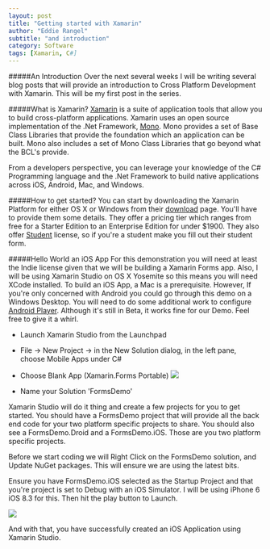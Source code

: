 ```yaml
---
layout: post
title: "Getting started with Xamarin"
author: "Eddie Rangel"
subtitle: "and introduction"
category: Software
tags: [Xamarin, C#]
---
```


#####An Introduction
Over the next several weeks I will be writing several blog posts that will provide an introduction to Cross Platform Development with Xamarin. This will be my first post in the series. 

#####What is Xamarin?
[Xamarin](http://www.xamarin.com) is a suite of application tools that allow you to build cross-platform applications. Xamarin uses an open source implementation of the .Net Framework, [Mono](http://www.mono-project.com/). Mono provides a set of Base Class Libraries that provide the foundation which an application can be built. Mono also includes a set of Mono Class Libraries that go beyond what the BCL's provide.

From a developers perspective, you can leverage your knowledge of the C# Programming language and the .Net Framework to build native applications across iOS, Android, Mac, and Windows. 

#####How to get started?
You can start by downloading the Xamarin Platform for either OS X or Windows from their [download](https://xamarin.com/download) page. You'll have to provide them some details. They offer a pricing tier which ranges from free for a Starter Edition to an Enterprise Edition for under $1900. They also offer [Student](https://xamarin.com/student) license, so if you're a student make you fill out their student form. 


#####Hello World an iOS App
For this demonstration you will need at least the Indie license given that we will be building a Xamarin Forms app. Also, I will be using Xamarin Studio on OS X Yosemite so this means you will need XCode installed. To build an iOS App, a Mac is a prerequisite. However, If you're only concerned with Android you could go through this demo on a Windows Desktop. You will need to do some additional work to configure [Android Player](https://xamarin.com/android-player). Although it's still in Beta, it works fine for our Demo. Feel free to give it a whirl.

* Launch Xamarin Studio from the Launchpad
* File -> New Project -> in the New Solution dialog, in the left pane, choose Mobile Apps under C#
* Choose Blank App (Xamarin.Forms Portable)
![](/content/images/2015/04/Screen-Shot-2015-04-21-at-9-39-53-AM.png)

* Name your Solution 'FormsDemo'

Xamarin Studio will do it thing and create a few projects for you to get started. You should have a FormsDemo project that will provide all the back end code for your two platform specific projects to share. You should also see a FormsDemo.Droid and a FormsDemo.iOS. Those are you two platform specific projects.

Before we start coding we will Right Click on the FormsDemo solution, and Update NuGet packages. This will ensure we are using the latest bits. 

Ensure you have FormsDemo.iOS selected as the Startup Project and that you're project is set to Debug with an iOS Simulator. I will be using iPhone 6 iOS 8.3 for this. Then hit the play button to Launch. 

![](/content/images/2015/04/Screen-Shot-2015-04-21-at-9-51-05-AM.png)

And with that, you have successfully created an iOS Application using Xamarin Studio.


